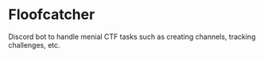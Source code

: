 # Floofcatcher

Discord bot to handle menial CTF tasks such as creating channels, tracking challenges, etc.
